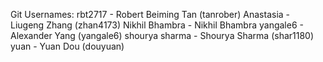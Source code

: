 Git Usernames:
rbt2717 - Robert Beiming Tan (tanrober)
Anastasia - Liugeng Zhang (zhan4173)
Nikhil Bhambra - Nikhil Bhambra
yangale6 - Alexander Yang (yangale6)
shourya sharma - Shourya Sharma (shar1180)
yuan - Yuan Dou (douyuan)